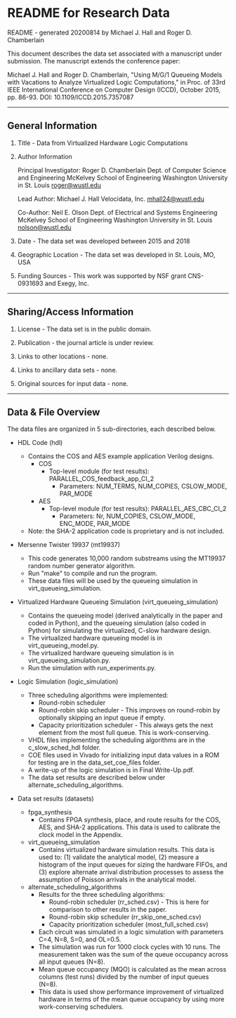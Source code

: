 # README for Research Data

README - generated 20200814 by Michael J. Hall and Roger D. Chamberlain

This document describes the data set associated with a manuscript under
submission. The manuscript extends the conference paper:

Michael J. Hall and Roger D. Chamberlain, "Using M/G/1 Queueing Models with
Vacations to Analyze Virtualized Logic Computations," in Proc. of 33rd
IEEE International Conference on Computer Design (ICCD), October 2015,
pp. 86-93. DOI: 10.1109/ICCD.2015.7357087

-------------------
General Information
-------------------

1. Title - Data from Virtualized Hardware Logic Computations

2. Author Information

   Principal Investigator:
      Roger D. Chamberlain
      Dept. of Computer Science and Engineering
      McKelvey School of Engineering
      Washington University in St. Louis
      roger@wustl.edu

   Lead Author:
      Michael J. Hall
      Velocidata, Inc.
      mhall24@wustl.edu

   Co-Author:
      Neil E. Olson
      Dept. of Electrical and Systems Engineering
      McKelvey School of Engineering
      Washington University in St. Louis
      nolson@wustl.edu

3. Date - The data set was developed between 2015 and 2018

4. Geographic Location - The data set was developed in St. Louis, MO, USA

5. Funding Sources - This work was supported by NSF grant CNS-0931693
   and Exegy, Inc.

--------------------------
Sharing/Access Information
--------------------------

1. License - The data set is in the public domain.

2. Publication - the journal article is under review.

3. Links to other locations - none.

4. Links to ancillary data sets - none.

5. Original sources for input data - none.

--------------------
Data & File Overview
--------------------

The data files are organized in 5 sub-directories, each described below.

* HDL Code (hdl)
  - Contains the COS and AES example application Verilog designs.
    - COS
      - Top-level module (for test results): PARALLEL_COS_feedback_app_CI_2
        - Parameters: NUM_TERMS, NUM_COPIES, CSLOW_MODE, PAR_MODE
    - AES
      - Top-level module (for test results): PARALLEL_AES_CBC_CI_2
        - Parameters: Nr, NUM_COPIES, CSLOW_MODE, ENC_MODE, PAR_MODE
  - Note: the SHA-2 application code is proprietary and is not included.

* Mersenne Twister 19937 (mt19937)
  - This code generates 10,000 random substreams using the MT19937 random
    number generator algorithm.
  - Run "make" to compile and run the program.
  - These data files will be used by the queueing simulation in
    virt_queueing_simulation.

* Virtualized Hardware Queueing Simulation (virt_queueing_simulation)
  - Contains the queueing model (derived analytically in the paper and
    coded in Python), and the queueing simulation (also coded in Python)
    for simulating the virtualized, C-slow hardware design.
  - The virtualized hardware queueing model is in virt_queueing_model.py.
  - The virtualized hardware queueing simulation is in
    virt_queueing_simulation.py.
  - Run the simulation with run_experiments.py.

* Logic Simulation (logic_simulation)
  - Three scheduling algorithms were implemented:
    - Round-robin scheduler
    - Round-robin skip scheduler - This improves on round-robin by optionally
      skipping an input queue if empty.
    - Capacity prioritization scheduler - This always gets the next element
      from the most full queue.  This is work-conserving.
  - VHDL files implementing the scheduling algorithms are in the c_slow_sched_hdl folder.
  - COE files used in Vivado for initializing input data values in a ROM for testing are in the data_set_coe_files folder.
  - A write-up of the logic simulation is in Final Write-Up.pdf.
  - The data set results are described below under
    alternate_scheduling_algorithms.

* Data set results (datasets)
  - fpga_synthesis
    - Contains FPGA synthesis, place, and route results for
      the COS, AES, and SHA-2 applications.  This data is used
      to calibrate the clock model in the Appendix.
  - virt_queueing_simulation
    - Contains virtualized hardware simulation results.  This data is used to:
      (1) validate the analytical model,
      (2) measure a histogram of the input queues for sizing the hardware
          FIFOs, and
      (3) explore alternate arrival distribution processes to assess the
          assumption of Poisson arrivals in the analytical model.
  - alternate_scheduling_algorithms
    - Results for the three scheduling algorithms:
      - Round-robin scheduler (rr_sched.csv) - This is here for comparison to
        other results in the paper.
      - Round-robin skip scheduler (rr_skip_one_sched.csv)
      - Capacity prioritization scheduler (most_full_sched.csv)
    - Each circuit was simulated in a logic simulation with parameters
      C=4, N=8, S=0, and OL=0.5.
    - The simulation was run for 1000 clock cycles with 10 runs.  The
      measurement taken was the sum of the queue occupancy across all
      input queues (N=8).
    - Mean queue occupancy (MQO) is calculated as the mean across columns
      (test runs) divided by the number of input queues (N=8).
    - This data is used show performance improvement of virtualized hardware
      in terms of the mean queue occupancy by using more work-conserving
      schedulers.

